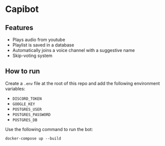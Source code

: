 # Capibot
## Features
 - Plays audio from youtube
 - Playlist is saved in a database
 - Automatically joins a voice channel with a suggestive name
 - Skip-voting system


## How to run
Create a `.env` file at the root of this repo and add the following environment variables:
 - `DISCORD_TOKEN`
 - `GOOGLE_KEY`
 - `POSTGRES_USER`
 - `POSTGRES_PASSWORD`
 - `POSTGRES_DB`
 
Use the following command to run the bot:
```
docker-compose up --build
```

